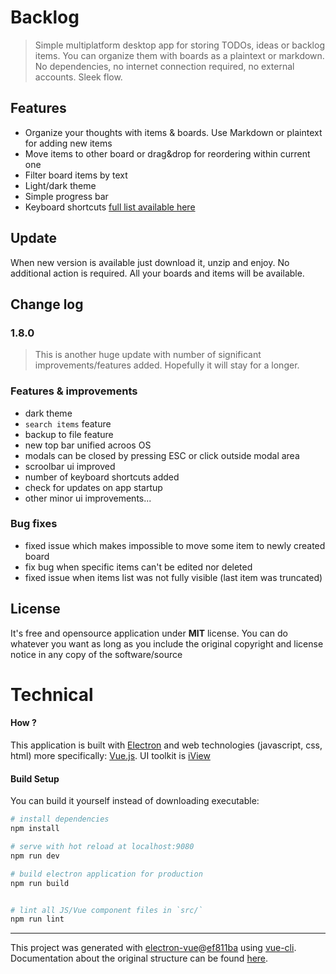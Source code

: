 # Backlog

> Simple multiplatform desktop app for storing TODOs, ideas or backlog items.
> You can organize them with boards as a plaintext or markdown. No dependencies, no internet connection required,
> no external accounts. Sleek flow.

## Features
- Organize your thoughts with items & boards. Use Markdown or plaintext for adding new items
- Move items to other board or drag&drop for reordering within current one
- Filter board items by text
- Light/dark theme
- Simple progress bar
- Keyboard shortcuts [full list available here](http://www.backlog.cloud/help)

## Update
When new version is available just download it, unzip and enjoy. No additional action is required. All your boards and items will be available.

## Change log
### 1.8.0
> This is another huge update with number of significant improvements/features added.
> Hopefully it will stay for a longer.

### Features & improvements
- dark theme
- `search items` feature
- backup to file feature
- new top bar unified acroos OS
- modals can be closed by pressing ESC or click outside modal area
- scroolbar ui improved
- number of keyboard shortcuts added
- check for updates on app startup
- other minor ui improvements...

### Bug fixes
- fixed issue which makes impossible to move some item to newly created board
- fix bug when specific items can't be edited nor deleted
- fixed issue when items list was not fully visible (last item was truncated)

## License
It's free and opensource application under **MIT** license. You can do whatever you want as long as you include the original copyright and license notice in any copy of the software/source

# Technical
#### How ?
This application is built with [Electron](https://electron.atom.io) and web technologies (javascript, css, html) more specifically: [Vue.js](https://vuejs.org). UI toolkit is [iView](https://www.iviewui.com/)

#### Build Setup
You can build it yourself instead of downloading executable:

``` bash
# install dependencies
npm install

# serve with hot reload at localhost:9080
npm run dev

# build electron application for production
npm run build


# lint all JS/Vue component files in `src/`
npm run lint

```

---

This project was generated with [electron-vue](https://github.com/SimulatedGREG/electron-vue)@[ef811ba](https://github.com/SimulatedGREG/electron-vue/tree/ef811ba974d696ee965da747315f20a034ebc590) using [vue-cli](https://github.com/vuejs/vue-cli). Documentation about the original structure can be found [here](https://simulatedgreg.gitbooks.io/electron-vue/content/index.html).
